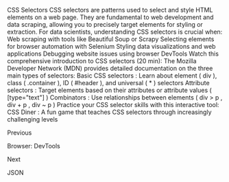 CSS Selectors
CSS selectors are patterns used to select and style HTML elements on a web page. They are fundamental to web development and data scraping, allowing you to precisely target elements for styling or extraction.
For data scientists, understanding CSS selectors is crucial when:
Web scraping with tools like Beautiful Soup or Scrapy
Selecting elements for browser automation with Selenium
Styling data visualizations and web applications
Debugging website issues using browser DevTools
Watch this comprehensive introduction to CSS selectors (20 min):
The Mozilla Developer Network (MDN) provides detailed documentation on the three main types of selectors:
Basic CSS selectors
: Learn about element (
div
), class (
.container
), ID (
#header
), and universal (
*
) selectors
Attribute selectors
: Target elements based on their attributes or attribute values (
[type="text"]
)
Combinators
: Use relationships between elements (
div > p
, 
div + p
, 
div ~ p
)
Practice your CSS selector skills with this interactive tool:
CSS Diner
: A fun game that teaches CSS selectors through increasingly challenging levels














Previous




Browser: DevTools












Next










JSON





